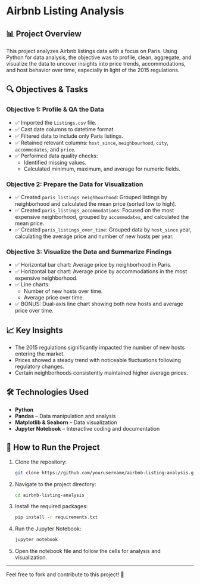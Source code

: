 # Airbnb Listing Analysis

## 📊 Project Overview
This project analyzes Airbnb listings data with a focus on Paris. Using Python for data analysis, the objective was to profile, clean, aggregate, and visualize the data to uncover insights into price trends, accommodations, and host behavior over time, especially in light of the 2015 regulations.

## 🔍 Objectives & Tasks

### **Objective 1: Profile & QA the Data**
- ✅ Imported the `Listings.csv` file.
- ✅ Cast date columns to datetime format.
- ✅ Filtered data to include only Paris listings.
- ✅ Retained relevant columns: `host_since`, `neighbourhood`, `city`, `accommodates`, and `price`.
- ✅ Performed data quality checks:
  - Identified missing values.
  - Calculated minimum, maximum, and average for numeric fields.

### **Objective 2: Prepare the Data for Visualization**
- ✅ Created `paris_listings_neighbourhood`: Grouped listings by neighborhood and calculated the mean price (sorted low to high).
- ✅ Created `paris_listings_accommodations`: Focused on the most expensive neighborhood, grouped by `accommodates`, and calculated the mean price.
- ✅ Created `paris_listings_over_time`: Grouped data by `host_since` year, calculating the average price and number of new hosts per year.

### **Objective 3: Visualize the Data and Summarize Findings**
- ✅ Horizontal bar chart: Average price by neighborhood in Paris.
- ✅ Horizontal bar chart: Average price by accommodations in the most expensive neighborhood.
- ✅ Line charts:
  - Number of new hosts over time.
  - Average price over time.
- ✅ BONUS: Dual-axis line chart showing both new hosts and average price over time.

## 📈 Key Insights
- The 2015 regulations significantly impacted the number of new hosts entering the market.
- Prices showed a steady trend with noticeable fluctuations following regulatory changes.
- Certain neighborhoods consistently maintained higher average prices.

## 🛠️ Technologies Used
- **Python**
- **Pandas** – Data manipulation and analysis
- **Matplotlib & Seaborn** – Data visualization
- **Jupyter Notebook** – Interactive coding and documentation

## 🚀 How to Run the Project
1. Clone the repository:
   ```bash
   git clone https://github.com/yourusername/airbnb-listing-analysis.git
   ```
2. Navigate to the project directory:
   ```bash
   cd airbnb-listing-analysis
   ```
3. Install the required packages:
   ```bash
   pip install -r requirements.txt
   ```
4. Run the Jupyter Notebook:
   ```bash
   jupyter notebook
   ```
5. Open the notebook file and follow the cells for analysis and visualization.


---
Feel free to fork and contribute to this project! 🚀

